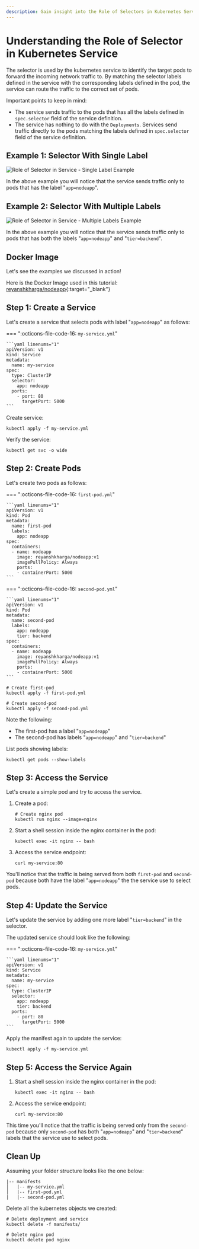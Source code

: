 ```yaml
---
description: Gain insight into the Role of Selectors in Kubernetes Service. Explore the crucial role that selectors play in Kubernetes services, and how they help in routing and managing traffic. Enhance your understanding of this key concept in Kubernetes service orchestration.
---
```


# Understanding the Role of Selector in Kubernetes Service

The selector is used by the kubernetes service to identify the target pods to forward the incoming network traffic to. By matching the selector labels defined in the service with the corresponding labels defined in the pod, the service can route the traffic to the correct set of pods.

Important points to keep in mind:

- The service sends traffic to the pods that has all the labels defined in `spec.selector` field of the service definition.
- The service has nothing to do with the `Deployments`. Services send traffic directly to the pods matching the labels defined in `spec.selector` field of the service definition.

## Example 1: Selector With Single Label

<p align="left">
    <img src="../../../../assets/eks-course-images/service/role-of-selector-single-label.gif" alt="Role of Selector in Service - Single Label Example" />
</p>

In the above example you will notice that the service sends traffic only to pods that has the label "`app=nodeapp`".


## Example 2: Selector With Multiple Labels

<p align="left">
    <img src="../../../../assets/eks-course-images/service/role-of-selector-multiple-labels.gif" alt="Role of Selector in Service - Multiple Labels Example" />
</p>

In the above example you will notice that the service sends traffic only to pods that has both the labels "`app=nodeapp`" and "`tier=backend`".


## Docker Image

Let's see the examples we discussed in action!

Here is the Docker Image used in this tutorial: [reyanshkharga/nodeapp]{:target="_blank"}


## Step 1: Create a Service

Let's create a service that selects pods with label "`app=nodeapp`" as follows:

=== ":octicons-file-code-16: `my-service.yml`"

    ```yaml linenums="1"
    apiVersion: v1
    kind: Service
    metadata:
      name: my-service
    spec:
      type: ClusterIP
      selector:
        app: nodeapp
      ports:
        - port: 80
          targetPort: 5000
    ```

Create service:

```
kubectl apply -f my-service.yml
```

Verify the service:

```
kubectl get svc -o wide
```


## Step 2: Create Pods

Let's create two pods as follows:

=== ":octicons-file-code-16: `first-pod.yml`"

    ```yaml linenums="1"
    apiVersion: v1
    kind: Pod
    metadata:
      name: first-pod
      labels:
        app: nodeapp
    spec:
      containers:
      - name: nodeapp
        image: reyanshkharga/nodeapp:v1
        imagePullPolicy: Always
        ports:
        - containerPort: 5000
    ```

=== ":octicons-file-code-16: `second-pod.yml`"

    ```yaml linenums="1"
    apiVersion: v1
    kind: Pod
    metadata:
      name: second-pod
      labels:
        app: nodeapp
        tier: backend
    spec:
      containers:
      - name: nodeapp
        image: reyanshkharga/nodeapp:v1
        imagePullPolicy: Always
        ports:
        - containerPort: 5000
    ```

```
# Create first-pod
kubectl apply -f first-pod.yml

# Create second-pod
kubectl apply -f second-pod.yml
```

Note the following:

- The first-pod has a label "`app=nodeapp`"
- The second-pod has labels "`app=nodeapp`" and "`tier=backend`"

List pods showing labels:

```
kubectl get pods --show-labels
```

## Step 3: Access the Service

Let's create a simple pod and try to access the service.

1. Create a pod:

    ```
    # Create nginx pod
    kubectl run nginx --image=nginx
    ```

2. Start a shell session inside the nginx container in the pod:

    ```
    kubectl exec -it nginx -- bash
    ```

3. Access the service endpoint:

    ```
    curl my-service:80
    ```

You'll notice that the traffic is being served from both `first-pod` and `second-pod` because both have the label "`app=nodeapp`" the the service use to select pods.


## Step 4: Update the Service

Let's update the service by adding one more label "`tier=backend`" in the selector.

The updated service should look like the following:

=== ":octicons-file-code-16: `my-service.yml`"

    ```yaml linenums="1"
    apiVersion: v1
    kind: Service
    metadata:
      name: my-service
    spec:
      type: ClusterIP
      selector:
        app: nodeapp
        tier: backend
      ports:
        - port: 80
          targetPort: 5000
    ```

Apply the manifest again to update the service:

```
kubectl apply -f my-service.yml
```


## Step 5: Access the Service Again


1. Start a shell session inside the nginx container in the pod:

    ```
    kubectl exec -it nginx -- bash
    ```

2. Access the service endpoint:

    ```
    curl my-service:80
    ```

This time you'll notice that the traffic is being served only from the `second-pod` because only `second-pod` has both "`app=nodeapp`" and "`tier=backend`" labels that the service use to select pods.


## Clean Up

Assuming your folder structure looks like the one below:

```
|-- manifests
│   |-- my-service.yml
│   |-- first-pod.yml
|   |-- second-pod.yml
```

Delete all the kubernetes objects we created:

```
# Delete deployment and service
kubectl delete -f manifests/

# Delete nginx pod
kubectl delete pod nginx
```



<!-- Hyperlinks -->
[reyanshkharga/nodeapp]: https://hub.docker.com/r/reyanshkharga/nodeapp